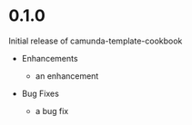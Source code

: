 # 0.1.0

Initial release of camunda-template-cookbook

* Enhancements
  * an enhancement

* Bug Fixes
  * a bug fix
